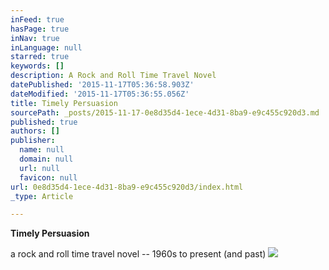 ```yaml
---
inFeed: true
hasPage: true
inNav: true
inLanguage: null
starred: true
keywords: []
description: A Rock and Roll Time Travel Novel
datePublished: '2015-11-17T05:36:58.903Z'
dateModified: '2015-11-17T05:36:55.056Z'
title: Timely Persuasion
sourcePath: _posts/2015-11-17-0e8d35d4-1ece-4d31-8ba9-e9c455c920d3.md
published: true
authors: []
publisher:
  name: null
  domain: null
  url: null
  favicon: null
url: 0e8d35d4-1ece-4d31-8ba9-e9c455c920d3/index.html
_type: Article

---
```

**Timely Persuasion**

a rock and roll time travel novel -- 1960s to present (and past)
![](https://the-grid-user-content.s3-us-west-2.amazonaws.com/44d8081d-e8d3-4ead-a2f6-14acc0b2d26d.png)